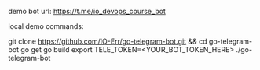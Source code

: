 demo bot url:
https://t.me/io_devops_course_bot

local demo commands:

git clone https://github.com/IO-Err/go-telegram-bot.git && cd go-telegram-bot
go get
go build
export TELE_TOKEN=<YOUR_BOT_TOKEN_HERE>
./go-telegram-bot
